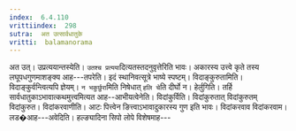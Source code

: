 ```yaml
---
index:  6.4.110
vrittiindex:  298
sutra:  अत उत्सार्वधातुके
vritti:  balamanorama 
---
```


अत उत्। उप्रत्ययान्तस्येति। `उतश्च प्रत्यया`दित्यतस्तदनुवृत्तेरिति भावः। अकारस्य उत्त्वे कृते तस्य लघूपधगुणमाशङ्क्य आह---तपरेति। इदं स्थानिवत्सूत्रे भाष्ये स्पष्टम्। विदाङ्कुरुतामिति। विदाङ्कुर्वन्त्वित्यपि ज्ञेयम्। `न भकुर्छुरा`मिति निषेधात् `हलि चे`ति दीर्घो न। हेर्लुगिति। तर्हि सार्वधातुकाऽभावात्कथमुत्त्वमित्यत आह--आभीयत्वेनेति। विदांकुर्विति। विदांकुरुतात् विदांकुरुतम् विदांकुरुत। विदांकरवाणीति। आटः पित्त्वेन ङित्त्वाऽभावादुकारस्य गुण इति भावः। विदांकरवाव विदांकरवाम। लड�आह---अवेदिति। हल्ङ्यादिना सिपो लोपे विशेषमाह--- 

